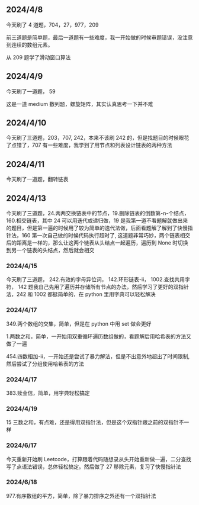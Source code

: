 ## 2024/4/8

今天刷了 4 道题，704，27，977，209

前三道题是简单题，最后一道题有一些难度，我一开始做的时候审题错误，没注意到连续的数组元素。

从 209 题学了滑动窗口算法

## 2024/4/9

今天刷了一道题， 59

这是一道 medium 数列题，螺旋矩阵，其实认真思考一下并不难

## 2024/4/10

今天刷了三道题，203，707, 242，本来不该刷 242 的，但是找题目的时候眼花了点错了，707 有一些难度，我学到了用节点和列表设计链表的两种方法

## 2024/4/11

今天刷了一道题，翻转链表

## 2024/4/13

今天刷了三道题，24.两两交换链表中的节点，19.删除链表的倒数第-n-个结点， 160.相交链表，其中 24 可以用迭代或递归做，19 是我第一道不看题解就做出来的题目，但是第一遍的时候用了较为简单的迭代法做，后面看题解了解到了快慢指针法，160 第一次自己做的时候代码执行超时了, 这道题非常巧妙，两个链表相交后的距离是一样的，那么让这两个链表从头结点一起遍历，遍历到 None 时切换到另一个链表的头结点，然后就会相交

### 2024/4/15

今天刷了三道题， 242.有效的字母异位词， 142.环形链表-ii， 1002.查找共用字符， 142 题我自己先用了遍历并存储所有节点的办法，然后学习了更好的双指针法，242 和 1002 都挺简单的，在 python 里用字典可以轻松解决

### 2024/4/17

349.两个数组的交集，简单，但是在 python 中用 set 做会更好

1.两数之和，简单，一开始用双重循环遍历数组做的，看题解后用哈希表的方法又做了一遍

454.四数相加-ii，一开始还是尝试了暴力解法，但是不出意外地超出了时间限制, 然后尝试了分组使用哈希表的方法

### 2024/4/17

383.赎金信，简单，用字典轻松搞定

### 2024/4/19

15 三数之和，有点难，还是得用双指针法，但是这个双指针跟之前的双指针不一样

### 2024/6/17

今天重新开始刷 Leetcode，打算跟着代码随想录从头开始重新做一遍，二分查找写了点语法错误，总体轻松搞定。然后做了 27 移除元素，复习了快慢指针法

### 2024/6/18

977.有序数组的平方，简单，除了暴力排序之外还有一个双指针法
